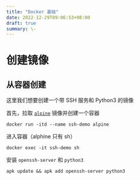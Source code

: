 ```yaml
---
title: "Docker 基础"
date: 2022-12-29T09:06:53+08:00
draft: true
summary: \-
---
```


# 创建镜像

## 从容器创建

这里我们想要创建一个带 SSH 服务和 Python3 的镜像

首先，拉取 [`alpine`](https://hub.docker.com/_/alpine) 镜像并创建一个容器

```
docker run -itd --name ssh-demo alpine
```

进入容器（alphine 只有 sh）

```
docker exec -it ssh-demo sh
```

安装 `openssh-server` 和 `python3`

```
apk update && apk add openssh-server python3
```